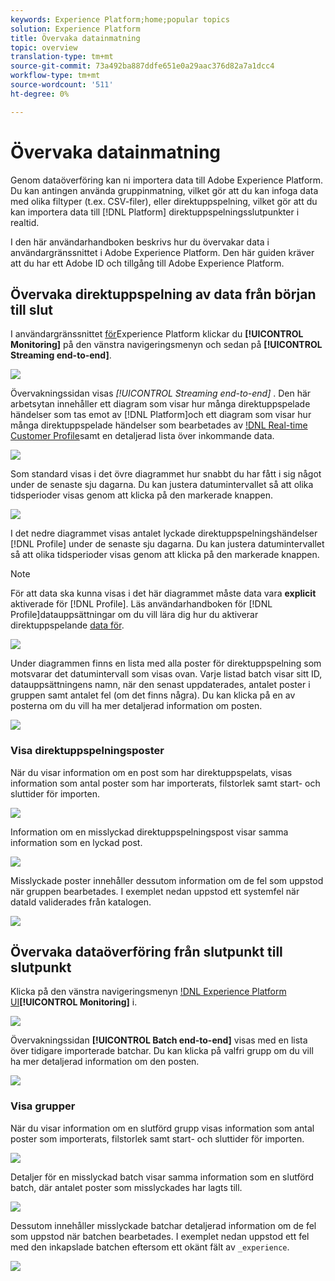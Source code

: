 ```yaml
---
keywords: Experience Platform;home;popular topics
solution: Experience Platform
title: Övervaka datainmatning
topic: overview
translation-type: tm+mt
source-git-commit: 73a492ba887ddfe651e0a29aac376d82a7a1dcc4
workflow-type: tm+mt
source-wordcount: '511'
ht-degree: 0%

---
```



# Övervaka datainmatning

Genom dataöverföring kan ni importera data till Adobe Experience Platform. Du kan antingen använda gruppinmatning, vilket gör att du kan infoga data med olika filtyper (t.ex. CSV-filer), eller direktuppspelning, vilket gör att du kan importera data till [!DNL Platform] direktuppspelningsslutpunkter i realtid.

I den här användarhandboken beskrivs hur du övervakar data i användargränssnittet i Adobe Experience Platform. Den här guiden kräver att du har ett Adobe ID och tillgång till Adobe Experience Platform.

## Övervaka direktuppspelning av data från början till slut

I användargränssnittet [för](https://platform.adobe.com)Experience Platform klickar du **[!UICONTROL Monitoring]** på den vänstra navigeringsmenyn och sedan på **[!UICONTROL Streaming end-to-end]**.

![](../images/quality/monitor-data-flows/click-streaming-end-to-end.png)

Övervakningssidan visas *[!UICONTROL Streaming end-to-end]* . Den här arbetsytan innehåller ett diagram som visar hur många direktuppspelade händelser som tas emot av [!DNL Platform]och ett diagram som visar hur många direktuppspelade händelser som bearbetades av [!DNL Real-time Customer Profile](../../profile/home.md)samt en detaljerad lista över inkommande data.

![](../images/quality/monitor-data-flows/list-streams.png)

Som standard visas i det övre diagrammet hur snabbt du har fått i sig något under de senaste sju dagarna. Du kan justera datumintervallet så att olika tidsperioder visas genom att klicka på den markerade knappen.

![](../images/quality/monitor-data-flows/list-streams-focus-on-top-graph.png)

I det nedre diagrammet visas antalet lyckade direktuppspelningshändelser [!DNL Profile] under de senaste sju dagarna. Du kan justera datumintervallet så att olika tidsperioder visas genom att klicka på den markerade knappen.

>[!NOTE]
>
>För att data ska kunna visas i det här diagrammet måste data vara **explicit** aktiverade för [!DNL Profile]. Läs användarhandboken för [!DNL Profile]datauppsättningar om du vill lära dig hur du aktiverar direktuppspelande [data för](../../catalog/datasets/user-guide.md#enable-a-dataset-for-real-time-customer-profile).

![](../images/quality/monitor-data-flows/list-streams-focus-on-bottom-graph.png)

Under diagrammen finns en lista med alla poster för direktuppspelning som motsvarar det datumintervall som visas ovan. Varje listad batch visar sitt ID, datauppsättningens namn, när den senast uppdaterades, antalet poster i gruppen samt antalet fel (om det finns några). Du kan klicka på en av posterna om du vill ha mer detaljerad information om posten.

![](../images/quality/monitor-data-flows/list-streams-focus-on-streams.png)

### Visa direktuppspelningsposter

När du visar information om en post som har direktuppspelats, visas information som antal poster som har importerats, filstorlek samt start- och sluttider för importen.

![](../images/quality/monitor-data-flows/successful-streaming-record.png)

Information om en misslyckad direktuppspelningspost visar samma information som en lyckad post.

![](../images/quality/monitor-data-flows/failed-batch.png)

Misslyckade poster innehåller dessutom information om de fel som uppstod när gruppen bearbetades. I exemplet nedan uppstod ett systemfel när dataId validerades från katalogen.

![](../images/quality/monitor-data-flows/failed-batch-details.png)

## Övervaka dataöverföring från slutpunkt till slutpunkt

Klicka på den vänstra navigeringsmenyn [!DNL Experience Platform UI](https://platform.adobe.com)**[!UICONTROL Monitoring]** i.

![](../images/quality/monitor-data-flows/click-monitoring.png)

Övervakningssidan **[!UICONTROL Batch end-to-end]** visas med en lista över tidigare importerade batchar. Du kan klicka på valfri grupp om du vill ha mer detaljerad information om den posten.

![](../images/quality/monitor-data-flows/list-batches.png)

### Visa grupper

När du visar information om en slutförd grupp visas information som antal poster som importerats, filstorlek samt start- och sluttider för importen.

![](../images/quality/monitor-data-flows/successful-batch.png)

Detaljer för en misslyckad batch visar samma information som en slutförd batch, där antalet poster som misslyckades har lagts till.

![](../images/quality/monitor-data-flows/failed-streaming-record.png)

Dessutom innehåller misslyckade batchar detaljerad information om de fel som uppstod när batchen bearbetades. I exemplet nedan uppstod ett fel med den inkapslade batchen eftersom ett okänt fält av `_experience`.

![](../images/quality/monitor-data-flows/failed-streaming-record-details.png)